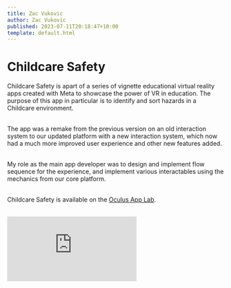 ```yaml
---
title: Zac Vukovic
author: Zac Vukovic
published: 2023-07-11T20:18:47+10:00
template: default.html
---
```


# Childcare Safety

Childcare Safety is apart of a series of vignette educational virtual reality apps created with Meta to showcase the power of VR in education. The purpose of this app in particular is to identify and sort hazards in a Childcare environment.<br /><br />

The app was a remake from the previous version on an old interaction system to our updated platform with a new interaction system, which now had a much more improved user experience and other new features added.<br /><br />

My role as the main app developer was to design and implement flow sequence for the experience, and implement various interactables using the mechanics from our core platform.<br /><br />

Childcare Safety is available on the [Oculus App Lab](https://www.oculus.com/experiences/quest/5181967315251271/).<br /><br />

<div class="iframe-container">
    <iframe class="responsive-iframe" src="https://www.youtube.com/embed/imWYFPDz7dI" title="YouTube video player" frameborder="0" allow="accelerometer; autoplay; clipboard-write; encrypted-media; gyroscope; picture-in-picture; web-share" allowfullscreen></iframe>
</div>

